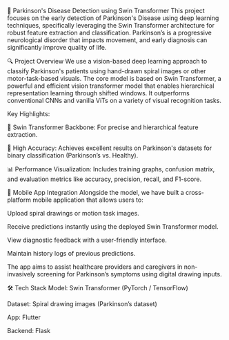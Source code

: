 🧠 Parkinson's Disease Detection using Swin Transformer
This project focuses on the early detection of Parkinson's Disease using deep learning techniques, specifically leveraging the Swin Transformer architecture for robust feature extraction and classification. Parkinson’s is a progressive neurological disorder that impacts movement, and early diagnosis can significantly improve quality of life.

🔍 Project Overview
We use a vision-based deep learning approach to classify Parkinson's patients using hand-drawn spiral images or other motor-task-based visuals. The core model is based on Swin Transformer, a powerful and efficient vision transformer model that enables hierarchical representation learning through shifted windows. It outperforms conventional CNNs and vanilla ViTs on a variety of visual recognition tasks.

Key Highlights:

🔬 Swin Transformer Backbone: For precise and hierarchical feature extraction.

🧪 High Accuracy: Achieves excellent results on Parkinson's datasets for binary classification (Parkinson’s vs. Healthy).

📊 Performance Visualization: Includes training graphs, confusion matrix, and evaluation metrics like accuracy, precision, recall, and F1-score.

📱 Mobile App Integration
Alongside the model, we have built a cross-platform mobile application that allows users to:

Upload spiral drawings or motion task images.

Receive predictions instantly using the deployed Swin Transformer model.

View diagnostic feedback with a user-friendly interface.

Maintain history logs of previous predictions.

The app aims to assist healthcare providers and caregivers in non-invasively screening for Parkinson’s symptoms using digital drawing inputs.

🛠️ Tech Stack
Model: Swin Transformer (PyTorch / TensorFlow)

Dataset: Spiral drawing images (Parkinson’s dataset)

App: Flutter 

Backend: Flask

